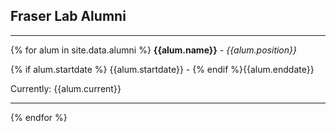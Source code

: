 
## Fraser Lab Alumni

---

{% for alum in site.data.alumni %}
**{{alum.name}}** - *{{alum.position}}*

{% if alum.startdate %} {{alum.startdate}} - {% endif %}{{alum.enddate}}

Currently: {{alum.current}}

---

{% endfor %}